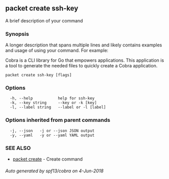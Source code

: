## packet create ssh-key

A brief description of your command

### Synopsis

A longer description that spans multiple lines and likely contains examples
and usage of using your command. For example:

Cobra is a CLI library for Go that empowers applications.
This application is a tool to generate the needed files
to quickly create a Cobra application.

```
packet create ssh-key [flags]
```

### Options

```
  -h, --help           help for ssh-key
  -k, --key string     --key or -k [key]
  -l, --label string   --label or -l [label]
```

### Options inherited from parent commands

```
  -j, --json   -j or --json JSON output
  -y, --yaml   -y or --yaml YAML output
```

### SEE ALSO

* [packet create](packet_create.md)	 - Create command

###### Auto generated by spf13/cobra on 4-Jun-2018
